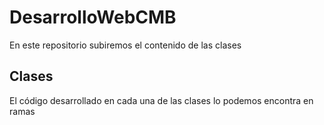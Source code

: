 # DesarrolloWebCMB
En este repositorio subiremos el contenido de las clases

## Clases
El código desarrollado en cada una de las clases lo podemos encontra en ramas
